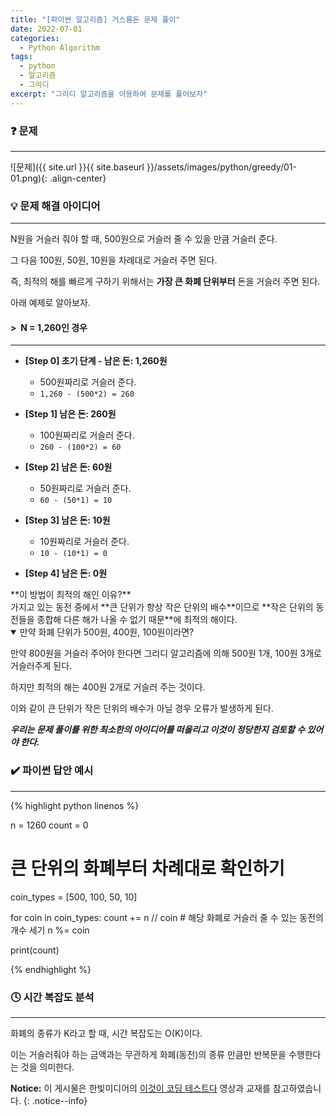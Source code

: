 ```yaml
---
title: "[파이썬 알고리즘] 거스름돈 문제 풀이"
date: 2022-07-01
categories:
  - Python Algorithm
tags:
  - python
  - 알고리즘
  - 그리디
excerpt: "그리디 알고리즘을 이용하여 문제를 풀어보자"
---
```


### ❓ 문제

---

![문제]({{ site.url }}{{ site.baseurl }}/assets/images/python/greedy/01-01.png){: .align-center}


### 💡 문제 해결 아이디어

---

N원을 거슬러 줘야 할 때, 500원으로 거슬러 줄 수 있을 만큼 거슬러 준다.

그 다음 100원, 50원, 10원을 차례대로 거슬러 주면 된다.

즉, 최적의 해를 빠르게 구하기 위해서는 **가장 큰 화폐 단위부터** 돈을 거슬러 주면 된다.

아래 예제로 알아보자.


#### > &nbsp;N = 1,260인 경우

---

- **[Step 0] 초기 단계 - 남은 돈: 1,260원**
  - 500원짜리로 거슬러 준다.
  - `1,260 - (500*2) = 260`

- **[Step 1] 남은 돈: 260원**
  - 100원짜리로 거슬러 준다.
  - `260 - (100*2) = 60`

- **[Step 2] 남은 돈: 60원**
  - 50원짜리로 거슬러 준다.
  - `60 - (50*1) = 10`

- **[Step 3] 남은 돈: 10원**
  - 10원짜리로 거슬러 준다.
  - `10 - (10*1) = 0`

- **[Step 4] 남은 돈: 0원**

<div class="notice--success" markdown="1">
**이 방법이 최적의 해인 이유?**<br>
가지고 있는 동전 중에서 **큰 단위가 항상 작은 단위의 배수**이므로 **작은 단위의 동전들을 종합해 다른 해가 나올 수 없기 때문**에 최적의 해이다.
</div>


<details open>
<summary>만약 화폐 단위가 500원, 400원, 100원이라면?</summary>
<div markdown="1">

만약 800원을 거슬러 주어야 한다면 그리디 알고리즘에 의해 500원 1개, 100원 3개로 거슬러주게 된다.

하지만 최적의 해는 400원 2개로 거슬러 주는 것이다.

이와 같이 큰 단위가 작은 단위의 배수가 아닐 경우 오류가 발생하게 된다.

***우리는 문제 풀이를 위한 최소한의 아이디어를 떠올리고 이것이 정당한지 검토할 수 있어야 한다.***

</div>
</details>


### ✔️ 파이썬 답안 예시

---

{% highlight python linenos %}

n = 1260
count = 0

# 큰 단위의 화폐부터 차례대로 확인하기
coin_types = [500, 100, 50, 10]

for coin in coin_types:
    count += n // coin # 해당 화폐로 거슬러 줄 수 있는 동전의 개수 세기
    n %= coin

print(count)

{% endhighlight %}


### 🕓 시간 복잡도 분석

---

화폐의 종류가 K라고 할 때, 시간 복잡도는 O(K)이다.

이는 거슬러줘야 하는 금액과는 무관하게 화폐(동전)의 종류 만큼만 반복문을 수행한다는 것을 의미한다.


**Notice:** 이 게시물은 한빛미디어의 [이것이 코딩 테스트다](https://www.youtube.com/watch?v=5OYlS2QQMPA) 영상과 교재를 참고하였습니다.
{: .notice--info}